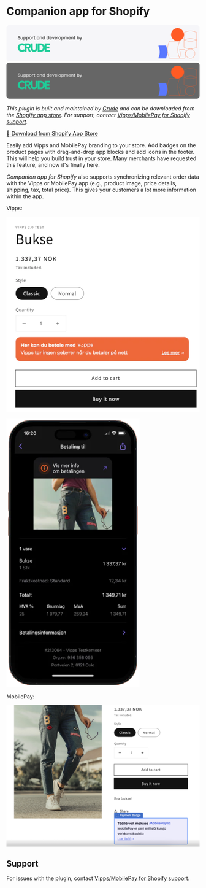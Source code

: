 <!-- START_METADATA
---
title: Vipps/MobilePay Companion app for Shopify
sidebar_position: 1
description: Add trusted payment branding and enhanced order details to your Shopify store.
pagination_next: null
pagination_prev: null
---

import Tabs from '@theme/Tabs';
import TabItem from '@theme/TabItem';

END_METADATA -->

# Companion app for Shopify

![Support and development by Crude ](./docs/images/crude.svg#gh-light-mode-only)![Support and development by Crude](./docs/images/crude_dark.svg#gh-dark-mode-only)

*This plugin is built and maintained by [Crude](https://crude.no/)
and can be downloaded from the [Shopify app store](https://apps.shopify.com/vipps-companion).
For support, contact [Vipps/MobilePay for Shopify support](https://vipps-shopify.atlassian.net/servicedesk/customer/portal/3).*

<div className="text-center my-8"><a
href="https://apps.shopify.com/vipps-companion"
target="_blank"
rel="noopener noreferrer"
className="inline-block bg-orange-500 hover:bg-orange-600 text-white font-bold text-base px-6  py-6 rounded-lg no-underline shadow-md transition-colors duration-200"
><span aria-hidden="true">📱</span> Download from Shopify App Store</a></div>

Easily add Vipps and MobilePay branding to your store. Add badges on the product pages with drag-and-drop app blocks and add icons in the footer.
This will help you build trust in your store. Many merchants have requested this feature, and now it's finally here.

*Companion app for Shopify* also supports synchronizing relevant order data with the Vipps or MobilePay app
(e.g., product image, price details, shipping, tax, total price).
This gives your customers a lot more information within the app.

<!-- START_HIDDEN_IN_GITHUB
<Tabs className="custom-tabs"
defaultValue="vipps"
groupId="brand"
values={[
{label: 'Vipps', value: 'vipps'},
{label: 'MobilePay', value: 'mobilepay'},
]}>
<TabItem value="vipps">

![Vipps badges](docs/images/companion-badges.png)

![Vipps receipts](docs/images/receipt.png)

</TabItem>
<TabItem value="mobilepay">

![MobilePay badge](docs/images/mobilepay-badge.png)

</TabItem>
</Tabs>
END_HIDDEN_IN_GITHUB -->

<!-- START_COMMENT -->
Vipps:

![Vipps badges](docs/images/companion-badges.png)

![Vipps receipts](docs/images/receipt.png)

MobilePay:

![MobilePay badge](docs/images/mobilepay-badge.png)
<!-- END_COMMENT -->

## Support

For issues with the plugin,
contact [Vipps/MobilePay for Shopify support](https://vipps-shopify.atlassian.net/servicedesk/customer/portal/3).
